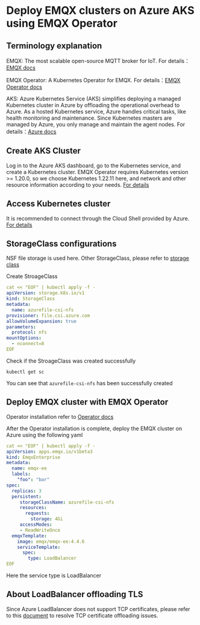 # Deploy EMQX clusters on Azure AKS using EMQX Operator

## Terminology explanation

EMQX: The most scalable open-source MQTT broker for IoT. For details：[EMQX docs](https://github.com/emqx/emqx)

EMQX Operator: A Kubernetes Operator for EMQX. For details：[EMQX Operator docs](https://github.com/emqx/emqx-operator)

AKS: Azure Kubernetes Service (AKS) simplifies deploying a managed Kubernetes cluster in Azure by offloading the operational overhead to Azure. As a hosted Kubernetes service, Azure handles critical tasks, like health monitoring and maintenance. Since Kubernetes masters are managed by Azure, you only manage and maintain the agent nodes. For details：[Azure docs](https://docs.microsoft.com/en-us/azure/aks/learn/quick-kubernetes-deploy-portal?tabs=azure-cli)

## Create AKS Cluster

Log in to the Azure AKS dashboard, go to the Kubernetes service, and create a Kubernetes cluster. EMQX Operator requires Kubernetes version >= 1.20.0, so we choose Kubernetes 1.22.11 here, and network and other resource information according to your needs. [For details](https://docs.microsoft.com/en-us/azure/aks/learn/quick-kubernetes-deploy-portal?tabs=azure-cli)



## Access Kubernetes cluster

It is recommended to connect through the Cloud Shell provided by Azure. [For details](https://docs.microsoft.com/en-us/azure/cloud-shell/overview)

## StorageClass configurations

NSF file storage is used here. Other StorageClass, please refer to [storage class](https://docs.microsoft.com/en-us/azure/aks/azure-files-csi)

Create StroageClass

```yaml
cat << "EOF" | kubectl apply -f -
apiVersion: storage.k8s.io/v1
kind: StorageClass
metadata:
  name: azurefile-csi-nfs
provisioner: file.csi.azure.com
allowVolumeExpansion: true
parameters:
  protocol: nfs
mountOptions:
  - nconnect=8
EOF
```

Check if the StroageClass was created successfully

```shell
kubectl get sc
```
You can see that `azurefile-csi-nfs` has been successfully created


## Deploy EMQX cluster with EMQX Operator

Operator installation refer to [Operator docs](https://github.com/emqx/emqx-operator/blob/main/docs/en_US/getting-started/getting-started.md)

After the Operator installation is complete, deploy the EMQX cluster on Azure using the following yaml

```yaml
cat << "EOF" | kubectl apply -f -
apiVersion: apps.emqx.io/v1beta3
kind: EmqxEnterprise
metadata:
  name: emqx-ee
  labels:
    "foo": "bar"
spec:
  replicas: 3
  persistent:
     storageClassName: azurefile-csi-nfs
     resources:
       requests:
         storage: 4Gi
     accessModes:
     - ReadWriteOnce
  emqxTemplate:
    image: emqx/emqx-ee:4.4.6
    serviceTemplate:
      spec:
        type: LoadBalancer
EOF
```

Here the service type is LoadBalancer


## About LoadBalancer offloading TLS

Since Azure LoadBalancer does not support TCP certificates, please refer to this [document](https://github.com/emqx/emqx-operator/discussions/312) to resolve TCP certificate offloading issues.
